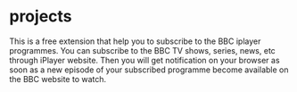 projects
========
This is a free extension that help you to subscribe to the BBC iplayer programmes.
You can subscribe to the BBC TV shows, series, news, etc through iPlayer website.
Then you will get notification on your browser as soon as a new episode of your subscribed programme become available on the BBC website to watch.

